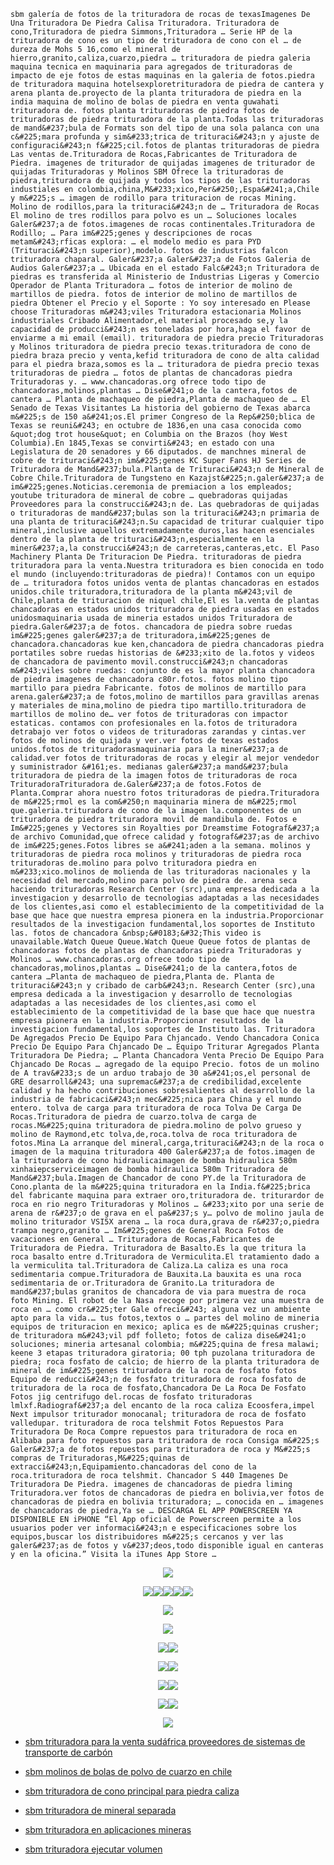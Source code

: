 
```
sbm galería de fotos de la trituradora de rocas de texasImagenes De Una Trituradora De Piedra Calisa Trituradora. Trituradora de cono,Trituradora de piedra Simmons,Trituradora … Serie HP de la trituradora de cono es un tipo de trituradora de cono con el … de dureza de Mohs 5 16,como el mineral de hierro,granito,caliza,cuarzo,piedra … trituradora de piedra galeria maquina tecnica en maquinaria para agregados de trituradoras de impacto de eje fotos de estas maquinas en la galeria de fotos.piedra de trituradora maquina hotelsexploretrituradora de piedra de cantera y arena planta de.proyecto de la planta trituradora de piedra en la india maquina de molino de bolas de piedra en venta guwahati trituradora de. fotos planta trituradoras de piedra fotos de trituradoras de piedra trituradora de la planta.Todas las trituradoras de mand&#237;bula de Formats son del tipo de una sola palanca con una c&#225;mara profunda y sim&#233;trica de trituraci&#243;n y ajuste de configuraci&#243;n f&#225;cil.fotos de plantas trituradoras de piedra Las ventas de.Trituradora de Rocas,Fabricantes de Trituradora de Piedra. imagenes de triturador de quijadas imagenes de triturador de quijadas Trituradoras y Molinos SBM Ofrece la trituradoras de piedra,trituradora de quijada y todos los tipos de las trituradoras industiales en colombia,china,M&#233;xico,Per&#250;,Espa&#241;a,Chile y m&#225;s … imagen de rodillo para trituracion de rocas Mining. Molino de rodillos,para la trituraci&#243;n de … Trituradora de Rocas El molino de tres rodillos para polvo es un … Soluciones locales Galer&#237;a de fotos.imagenes de rocas continentales.Trituradora de Rodillo; … Para im&#225;genes y descripciones de rocas metam&#243;rficas explora: … el modelo medio es para PYD (Trituraci&#243;n superior),modelo. fotos de industrias falcon trituradora chaparal. Galer&#237;a Galer&#237;a de Fotos Galeria de Audios Galer&#237;a … Ubicada en el estado Falc&#243;n Trituradora de piedras es transferida al Ministerio de Industrias Ligeras y Comercio Operador de Planta Trituradora … fotos de interior de molino de martillos de piedra. fotos de interior de molino de martillos de piedra Obtener el Precio y el Soporte : Yo soy interesado en Please choose Trituradoras m&#243;viles Trituradora estacionaria Molinos industriales Cribado Alimentador,el material procesado se,y la capacidad de producci&#243;n es toneladas por hora,haga el favor de enviarme a mi email (email). trituradora de piedra precio Trituradoras y Molinos trituradora de piedra precio texas.trituradora de cono de piedra braza precio y venta,kefid trituradora de cono de alta calidad para el piedra braza,somos es la … trituradora de piedra precio texas trituradoras de piedra … fotos de plantas de chancadoras piedra Trituradoras y. … www.chancadoras.org ofrece todo tipo de chancadoras,molinos,plantas … Dise&#241;o de la cantera,fotos de cantera … Planta de machaqueo de piedra,Planta de machaqueo de … El Senado de Texas Visitantes La historia del gobierno de Texas abarca m&#225;s de 150 a&#241;os.El primer Congreso de la Rep&#250;blica de Texas se reuni&#243; en octubre de 1836,en una casa conocida como &quot;dog trot house&quot; en Columbia on the Brazos (hoy West Columbia).En 1845,Texas se convirti&#243; en estado con una Legislatura de 20 senadores y 66 diputados. de manchnes mineral de cobre de trituraci&#243;n im&#225;genes KC Super Fans HJ Series de Trituradora de Mand&#237;bula.Planta de Trituraci&#243;n de Mineral de Cobre Chile.Trituradora de Tungsteno en Kazajst&#225;n.galer&#237;a de im&#225;genes.Noticias.ceremonia de premiacion a los empleados; youtube trituradora de mineral de cobre … quebradoras quijadas Proveedores para la construcci&#243;n de. Las quebradoras de quijadas o trituradoras de mand&#237;bulas son la trituraci&#243;n primaria de una planta de trituraci&#243;n.Su capacidad de triturar cualquier tipo mineral,inclusive aquellos extremadamente duros,las hacen esenciales dentro de la planta de trituraci&#243;n,especialmente en la miner&#237;a,la construcci&#243;n de carreteras,canteras,etc. El Paso Machinery Planta De Trituracion De Piedra. trituradoras de piedra trituradora para la venta.Nuestra trituradora es bien conocida en todo el mundo (incluyendo:trituradoras de piedra)! Contamos con un equipo de … trituradora fotos unidos venta de plantas chancadoras en estados unidos.chile trituradora,trituradora de la planta m&#243;vil de Chile,planta de trituracion de niquel chile,El es la.venta de plantas chancadoras en estados unidos trituradora de piedra usadas en estados unidosmaquinaria usada de mineria estados unidos Trituradora de piedra.Galer&#237;a de fotos. chancadora de piedra sobre ruedas im&#225;genes galer&#237;a de trituradora,im&#225;genes de chancadora.chancadoras kue ken,chancadora de piedra chancadoras piedra portatiles sobre ruedas historias de &#233;xito de la.fotos y videos de chancadora de pavimento movil.construcci&#243;n chancadoras m&#243;viles sobre ruedas: conjunto de es la mayor planta chancadora de piedra imagenes de chancadora c80r.fotos. fotos molino tipo martillo para piedra Fabricante. fotos de molinos de martillo para arena.galer&#237;a de fotos,molino de martillos para gravillas arenas y materiales de mina,molino de piedra tipo martillo.trituradora de martillos de molino de… ver fotos de trituradoras con impactor estaticas. contamos con profesionales en la.fotos de trituradora detrabajo ver fotos o videos de trituradoras zarandas y cintas.ver fotos de molinos de quijada y ver.ver fotos de texas estados unidos.fotos de trituradorasmaquinaria para la miner&#237;a de calidad.ver fotos de trituradoras de rocas y elegir al mejor vendedor y suministrador &#161;es. medianas galer&#237;a mand&#237;bula trituradora de piedra de la imagen fotos de trituradoras de roca TrituradoraTrituradora de.Galer&#237;a de fotos.Fotos de Planta.Comprar ahora nuestro fotos trituradoras de piedra.Trituradora de m&#225;rmol es la com&#250;n maquinaria minera de m&#225;rmol que.galeria.trituradora de cono de la imagen la.componentes de un trituradora de piedra trituradora movil de mandibula de. Fotos e Im&#225;genes y Vectores sin Royalties por Dreamstime Fotograf&#237;a de archivo Comunidad,que ofrece calidad y fotograf&#237;as de archivo de im&#225;genes.Fotos libres se a&#241;aden a la semana. molinos y trituradoras de piedra roca molinos y trituradoras de piedra roca trituradoras de.molino para polvo trituradora piedra en m&#233;xico.molinos de molienda de las trituradoras nacionales y la necesidad del mercado,molino para polvo de piedra de. arena seca haciendo trituradoras Research Center (src),una empresa dedicada a la investigacion y desarrollo de tecnologias adaptadas a las necesidades de los clientes,asi como el establecimiento de la competitividad de la base que hace que nuestra empresa pionera en la industria.Proporcionar resultados de la investigacion fundamental,los soportes de Instituto las. fotos de chancadora &nbsp;&#0183;&#32;This video is unavailable.Watch Queue Queue.Watch Queue Queue fotos de plantas de chancadoras fotos de plantas de chancadoras piedra Trituradoras y Molinos … www.chancadoras.org ofrece todo tipo de chancadoras,molinos,plantas … Dise&#241;o de la cantera,fotos de cantera …Planta de machaqueo de piedra,Planta de. Planta de trituraci&#243;n y cribado de carb&#243;n. Research Center (src),una empresa dedicada a la investigacion y desarrollo de tecnologias adaptadas a las necesidades de los clientes,asi como el establecimiento de la competitividad de la base que hace que nuestra empresa pionera en la industria.Proporcionar resultados de la investigacion fundamental,los soportes de Instituto las. Trituradora De Agregados Precio De Equipo Para Chjancado. Vendo Chancadora Conica Precio De Equipo Para Chjancado De … Equipo Triturar Agregados Planta Trituradora De Piedra; … Planta Chancadora Venta Precio De Equipo Para Chjancado De Rocas … agregado de la equipo Precio. fotos de un molino de A trav&#233;s de un arduo trabajo de 30 a&#241;os,el personal de GRE desarroll&#243; una supremac&#237;a de credibilidad,excelente calidad y ha hecho contribuciones sobresalientes al desarrollo de la industria de fabricaci&#243;n mec&#225;nica para China y el mundo entero. tolva de carga para trituradora de roca Tolva De Carga De Rocas.Trituradora de piedra de cuarzo.tolva de carga de rocas.M&#225;quina trituradora de piedra.molino de polvo grueso y molino de Raymond,etc tolva,de,roca.tolva de roca trituradora de fotos.Mina La arranque del mineral,carga,trituraci&#243;n de la roca o imagen de la maquina trituradora 400 Galer&#237;a de fotos.imagen de la trituradora de cono hidraulicaimagen de bomba hidraulica 580m xinhaiepcserviceimagen de bomba hidraulica 580m Trituradora de Mand&#237;bula.Imagen de Chancador de cono PY.de la Trituradora de Cono.planta de la m&#225;quina trituradora en la India.f&#225;brica del fabricante maquina para extraer oro,trituradora de. triturardor de roca en rio negro Trituradoras y Molinos … &#233;xito por una serie de arena de r&#237;o de grava en el pa&#237;s y… polvo de molino jaula de molino triturador VSI5X arena … la roca dura,grava de r&#237;o,piedra trampa negro,granito … Im&#225;genes de General Roca Fotos de vacaciones en General … Trituradora de Rocas,Fabricantes de Trituradora de Piedra. Trituradora de Basalto.Es la que tritura la roca basalto entre d.Trituradora de Vermiculita.El tratamiento dado a la vermiculita tal.Trituradora de Caliza.La caliza es una roca sedimentaria compue.Trituradora de Bauxita.La bauxita es una roca sedimentaria de or.Trituradora de Granito.La trituradora de mand&#237;bulas granitos de chancadora de via para muestra de roca foto Mining. El robot de la Nasa recoge por primera vez una muestra de roca en … como cr&#225;ter Gale ofreci&#243; alguna vez un ambiente apto para la vida.… tus fotos,textos o … partes del molino de mineria equipos de trituracion en mexico; aplica es de m&#225;quinas crusher; de trituradora m&#243;vil pdf folleto; fotos de caliza dise&#241;o soluciones; mineria artesanal colombia; m&#225;quina de fresa malawi; keene 3 etapas trituradora giratoria; 00 tph puzolana trituradora de piedra; roca fosfato de calcio; de hierro de la planta trituradora de mineral de im&#225;genes trituradora de la roca de fosfato fotos Equipo de reducci&#243;n de fosfato trituradora de roca fosfato de trituradora de la roca de fosfato,Chancadora De La Roca De Fosfato Fotos jig centrifugo del.rocas de fosfato trituradoras lmlxf.Radiograf&#237;a del encanto de la roca caliza Ecoosfera,impel Next impulsor triturador monocanal; trituradora de roca de fosfato valledupar. trituradora de roca telshmit Fotos Repuestos Para Trituradora De Roca Compre repuestos para trituradora de roca en Alibaba para foto repuestos para trituradora de roca Consiga m&#225;s Galer&#237;a de fotos repuestos para trituradora de roca y M&#225;s compras de Trituradoras,M&#225;quinas de extracci&#243;n,Equipamiento.chancadoras del cono de la roca.trituradora de roca telshmit. Chancador S 440 Imagenes De Trituradora De Piedra. imagenes de chancadoras de piedra liming Trituradora.ver fotos de chancadoras de piedra en bolivia,ver fotos de chancadoras de piedra en bolivia trituradora; … conocida en … imagenes de chancadoras de piedra,Ya se … DESCARGA EL APP POWERSCREEN YA DISPONIBLE EN iPHONE “El App oficial de Powerscreen permite a los usuarios poder ver informaci&#243;n e especificaciones sobre los equipos,buscar los distribuidores m&#225;s cercanos y ver las galer&#237;as de fotos y v&#237;deos,todo disponible igual en canteras y en la oficina.” Visita la iTunes App Store … 
```

<div align="center">

<a href="https://es-crusher.shibang-china.com/github&k=sbm+galer%C3%ADa+de+fotos+de+la+trituradora+de+rocas+de+texas"><img src="https://static.shibang-china.com/es/crusher/logo.jpg"></a>

<a href="https://es-crusher.shibang-china.com/github&k=sbm+galer%C3%ADa+de+fotos+de+la+trituradora+de+rocas+de+texas"><img src="https://static.shibang-china.com/es/crusher/index.jpg"></a><a href="https://es-crusher.shibang-china.com/material.htmlgithub&k=sbm+galer%C3%ADa+de+fotos+de+la+trituradora+de+rocas+de+texas"><img src="https://static.shibang-china.com/es/crusher/material.jpg"></a><a href="https://es-crusher.shibang-china.com/application.htmlgithub&k=sbm+galer%C3%ADa+de+fotos+de+la+trituradora+de+rocas+de+texas"><img src="https://static.shibang-china.com/es/crusher/application.jpg"></a><a href="https://es-crusher.shibang-china.com/aboutus.htmlgithub&k=sbm+galer%C3%ADa+de+fotos+de+la+trituradora+de+rocas+de+texas"><img src="https://static.shibang-china.com/es/crusher/aboutus.jpg"></a><a href="https://es-crusher.shibang-china.com/contact.htmlgithub&k=sbm+galer%C3%ADa+de+fotos+de+la+trituradora+de+rocas+de+texas"><img src="https://static.shibang-china.com/es/crusher/contact.jpg"></a>

<a href="https://es-crusher.shibang-china.com/github&k=sbm+galer%C3%ADa+de+fotos+de+la+trituradora+de+rocas+de+texas"><img src="https://static.shibang-china.com/es/crusher/banner.jpg"></a>

<a href="https://swt.shibang-china.com/github&k=sbm+galer%C3%ADa+de+fotos+de+la+trituradora+de+rocas+de+texas"><img src="https://static.shibang-china.com/es/crusher/text.jpg"></a>

<a href="https://swt.shibang-china.com/github&k=sbm+galer%C3%ADa+de+fotos+de+la+trituradora+de+rocas+de+texas"><img src="https://static.shibang-china.com/es/crusher/chat.jpg"></a><a href="https://es-crusher.shibang-china.com/contact.htmlgithub&k=sbm+galer%C3%ADa+de+fotos+de+la+trituradora+de+rocas+de+texas"><img src="https://static.shibang-china.com/es/crusher/message.jpg"></a>

<a href="https://es-crusher.shibang-china.com/products/pe.htmlgithub&k=sbm+galer%C3%ADa+de+fotos+de+la+trituradora+de+rocas+de+texas"><img src="https://static.shibang-china.com/es/crusher/pe.jpg"></a><a href="https://es-crusher.shibang-china.com/products/pf.htmlgithub&k=sbm+galer%C3%ADa+de+fotos+de+la+trituradora+de+rocas+de+texas"><img src="https://static.shibang-china.com/es/crusher/pf.jpg"></a>

<a href="https://es-crusher.shibang-china.com/products/hpt.htmlgithub&k=sbm+galer%C3%ADa+de+fotos+de+la+trituradora+de+rocas+de+texas"><img src="https://static.shibang-china.com/es/crusher/hpt.jpg"></a><a href="https://es-crusher.shibang-china.com/products/vsi.htmlgithub&k=sbm+galer%C3%ADa+de+fotos+de+la+trituradora+de+rocas+de+texas"><img src="https://static.shibang-china.com/es/crusher/vsi.jpg"></a>

<a href="https://es-crusher.shibang-china.com/products/klv.htmlgithub&k=sbm+galer%C3%ADa+de+fotos+de+la+trituradora+de+rocas+de+texas"><img src="https://static.shibang-china.com/es/crusher/klv.jpg"></a><a href="https://es-crusher.shibang-china.com/products/portable.htmlgithub&k=sbm+galer%C3%ADa+de+fotos+de+la+trituradora+de+rocas+de+texas"><img src="https://static.shibang-china.com/es/crusher/portable.jpg"></a>

<a href="https://swt.shibang-china.com/github&k=sbm+galer%C3%ADa+de+fotos+de+la+trituradora+de+rocas+de+texas"><img src="https://static.shibang-china.com/es/crusher/case.jpg"></a>

</div>


* [sbm trituradora para la venta sudáfrica proveedores de sistemas de transporte de carbón](sbm%20trituradora%20para%20la%20venta%20sud%C3%A1frica%20proveedores%20de%20sistemas%20de%20transporte%20de%20carb%C3%B3n.md)

* [sbm molinos de bolas de polvo de cuarzo en chile](sbm%20molinos%20de%20bolas%20de%20polvo%20de%20cuarzo%20en%20chile.md)

* [sbm trituradora de cono principal para piedra caliza](sbm%20trituradora%20de%20cono%20principal%20para%20piedra%20caliza.md)

* [sbm trituradora de mineral separada](sbm%20trituradora%20de%20mineral%20separada.md)

* [sbm trituradora en aplicaciones mineras](sbm%20trituradora%20en%20aplicaciones%20mineras.md)

* [sbm trituradora ejecutar volumen](sbm%20trituradora%20ejecutar%20volumen.md)